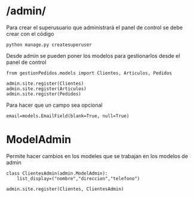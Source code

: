 # /admin/

Para crear el superusuario que administrará el panel de control se debe crear con el código

```
python manage.py createsuperuser
```

Desde admin se pueden poner los modelos para gestionarlos desde el panel de control

```
from gestionPedidos.models import Clientes, Articulos, Pedidos

admin.site.register(Clientes)
admin.site.register(Articulos)
admin.site.register(Pedidos)
```

Para hacer que un campo sea opcional

```
email=models.EmailField(blank=True, null=True)
```

# ModelAdmin

Permite hacer cambios en los modeles que se trabajan en los modelos de admin

```
class ClientesAdmin(admin.ModelAdmin):
    list_display=("nombre","direccion","telefono")

admin.site.register(Clientes, ClientesAdmin)
```